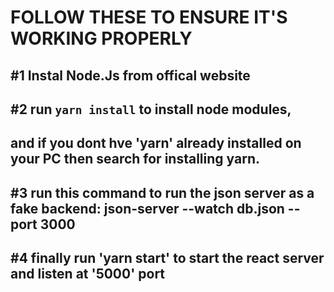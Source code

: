 # FOLLOW THESE TO ENSURE IT'S WORKING PROPERLY
## #1 Instal Node.Js from offical website  
## #2 run `yarn install` to install node modules,  
## and if you dont hve 'yarn' already installed on your PC then search for installing yarn.  
## #3 run this command to run the json server as a fake backend: json-server --watch db.json --port 3000  
## #4 finally run 'yarn start' to start the react server and listen at '5000' port  
